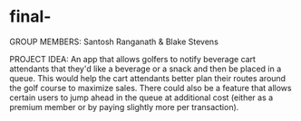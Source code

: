 # final-
GROUP MEMBERS: Santosh Ranganath & Blake Stevens 

PROJECT IDEA: 
An app that allows golfers to notify beverage cart attendants that they'd like a beverage or a snack and then be placed in a queue. This would help the cart attendants better plan their routes around the golf course to maximize sales. There could also be a feature that allows certain users to jump ahead in the queue at additional cost (either as a premium member or by paying slightly more per transaction).